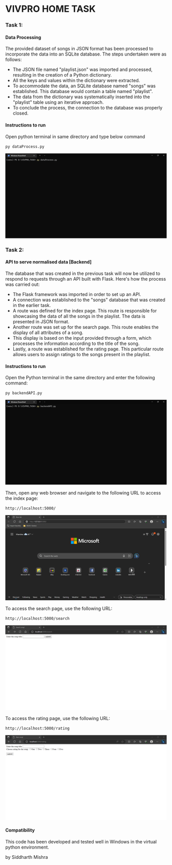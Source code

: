 # VIVPRO HOME TASK
### Task 1: 
#### Data Processing
The provided dataset of songs in JSON format has been processed to incorporate the data into an SQLite database.
The steps undertaken were as follows:

- The JSON file named "playlist.json" was imported and processed, resulting in the creation of a Python dictionary.
- All the keys and values within the dictionary were extracted.
- To accommodate the data, an SQLite database named "songs" was established. This database would contain a table named "playlist".
- The data from the dictionary was systematically inserted into the "playlist" table using an iterative approach.
- To conclude the process, the connection to the database was properly closed.

#### Instructions to run
Open python terminal in same directory and type below command
```
py dataProcess.py
```
![](gif/processData.gif)

### Task 2: 
#### API to serve normalised data [Backend]

The database that was created in the previous task will now be utilized to respond to requests through an API built with Flask.
Here's how the process was carried out:

- The Flask framework was imported in order to set up an API.
- A connection was established to the "songs" database that was created in the earlier task.
- A route was defined for the index page. This route is responsible for showcasing the data of all the songs in the playlist. The data is presented in JSON format.
- Another route was set up for the search page. This route enables the display of all attributes of a song. 
- This display is based on the input provided through a form, which processes the information according to the title of the song.
- Lastly, a route was established for the rating page. This particular route allows users to assign ratings to the songs present in the playlist.


#### Instructions to run
Open the Python terminal in the same directory and enter the following command:
```
py backendAPI.py
```
![](gif/backendAPI.gif)

Then, open any web browser and navigate to the following URL to access the index page:
```
http://localhost:5000/
```
![](gif/index.gif)

To access the search page, use the following URL:
```
http://localhost:5000/search
```
![](gif/search.gif)

To access the rating page, use the following URL:
```
http://localhost:5000/rating
```
![](gif/rating.gif)

#### Compatibility
This code has been developed and tested well in Windows in the virtual python environment.

by Siddharth Mishra